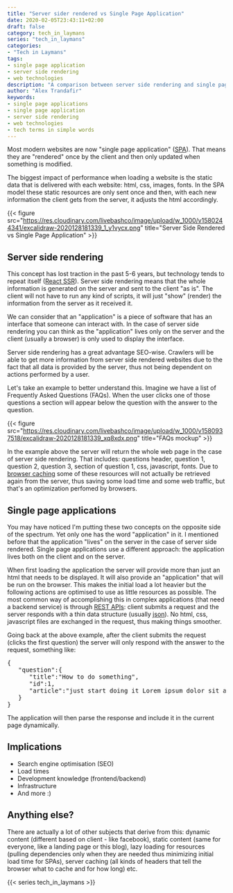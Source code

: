 ```yaml
---
title: "Server sider rendered vs Single Page Application"
date: 2020-02-05T23:43:11+02:00
draft: false
category: tech_in_laymans
series: "tech_in_laymans"
categories:
- "Tech in Laymans"
tags: 
- single page application
- server side rendering
- web technologies
description: "A comparison between server side rendering and single page applications"
author: "Alex Trandafir"
keywords:
- single page applications
- single page application
- server side rendering
- web technologies
- tech terms in simple words
---
```


<!-- wp:paragraph -->
<p>Most modern websites are now "single page application" (<a href="https://en.wikipedia.org/wiki/Single-page_application">SPA</a>). That means they are "rendered" once by the client and then only updated when something is modified. </p>
<!-- /wp:paragraph -->

<!-- wp:paragraph -->
<p>The biggest impact of performance when loading a website is the static data that is delivered with each website: html, css, images, fonts. In the SPA model these static resources are only sent once and then, with each new information the client gets from the server, it adjusts the html accordingly. </p>
<!-- /wp:paragraph -->

{{< figure src="https://res.cloudinary.com/livebashco/image/upload/w_1000/v1580244341/excalidraw-2020128181339_1_y1vycx.png" title="Server Side Rendered vs Single Page Application" >}}


<!-- wp:heading -->
<h2>Server side rendering</h2>
<!-- /wp:heading -->

<!-- wp:paragraph -->
<p>This concept has lost traction in the past 5-6 years, but technology tends to repeat itself (<a href="https://alligator.io/react/server-side-rendering/">React SSR</a>). Server side rendering means that the whole information is generated on the server and sent to the client "as is". The client will not have to run any kind of scripts, it will just "show" (render) the information from the server as it received it. </p>
<!-- /wp:paragraph -->

<!-- wp:paragraph -->
<p>We can consider that an "application" is a piece of software that has an interface that someone can interact with. In the case of server side rendering you can think as the "application" lives only on the server and the client (usually a browser) is only used to display the interface. </p>
<!-- /wp:paragraph -->

<!-- wp:paragraph -->
<p>Server side rendering has a great advantage SEO-wise. Crawlers will be able to get more information from server side rendered websites due to the fact that all data is provided by the server, thus not being dependent on actions performed by a user. </p>
<!-- /wp:paragraph -->

<!-- wp:paragraph -->
<p>Let's take an example to better understand this. Imagine we have a list of Frequently Asked Questions (FAQs). When the user clicks one of those questions a section will appear below the question with the answer to the question. </p>
<!-- /wp:paragraph -->


{{< figure src="https://res.cloudinary.com/livebashco/image/upload/w_1000/v1580937518/excalidraw-2020128181339_xq8xdx.png" title="FAQs mockup" >}}

<!-- wp:paragraph -->
<p>In the example above the server will return the whole web page in the case of server side rendering. That includes: questions header, question 1, question 2,  question 3, section of question 1, css, javascript, fonts. Due to <a href="https://www.codebyamir.com/blog/a-web-developers-guide-to-browser-caching">browser caching</a> some of these resources will not actually be retrieved again from the server, thus saving some load time and some web traffic, but that's an optimization perfomed by browsers. </p>
<!-- /wp:paragraph -->

<!-- wp:heading -->
<h2>Single page applications</h2>
<!-- /wp:heading -->

<!-- wp:paragraph -->
<p>You may have noticed I'm putting these two concepts on the opposite side of the spectrum. Yet only one has the word "application" in it. I mentioned before that the application "lives" on the server in the case of server side rendered. Single page applications use a different approach: the application lives both on the client and on the server.</p>
<!-- /wp:paragraph -->

<!-- wp:paragraph -->
<p>When first loading the application the server will provide more than just an html that needs to be displayed. It will also provide an "application" that will be run on the browser. This makes the initial load a lot heavier but the following actions are optimised to use as little resources as possible. The most common way of accomplishing this in complex applications (that need a backend service) is through <a href="https://www.smashingmagazine.com/2018/01/understanding-using-rest-api/">REST APIs</a>: client submits a request and the server responds with a thin data structure (usually <a href="https://www.w3schools.com/js/js_json_syntax.asp">json</a>). No html, css, javascript files are exchanged in the request, thus making things smoother.</p>
<!-- /wp:paragraph -->

<!-- wp:paragraph -->
<p>Going back at the above example, after the client submits the request (clicks the first question) the server will only respond with the answer to the request, something like: </p>
<!-- /wp:paragraph -->

<!-- wp:syntaxhighlighter/code -->
<pre class="wp-block-syntaxhighlighter-code">{
   "question":{
      "title":"How to do something",
      "id":1,
      "article":"just start doing it Lorem ipsum dolor sit amet"
   }
}</pre>
<!-- /wp:syntaxhighlighter/code -->

<!-- wp:paragraph -->
<p>The application will then parse the response and include it in the current page dynamically.</p>
<!-- /wp:paragraph -->

<!-- wp:heading -->
<h2>Implications</h2>
<!-- /wp:heading -->

* Search engine optimisation (SEO)
* Load times
* Development knowledge (frontend/backend)
* Infrastructure
* And more :) 

## Anything else?

There are actually a lot of other subjects that derive from this: dynamic content (different based on client - like facebook),  static content (same for everyone, like a landing page or this blog), lazy loading for resources (pulling dependencies only when they are needed thus minimizing initial load time for SPAs), server caching (all kinds of headers that tell the browser what to cache and for how long) etc. 

{{< series tech_in_laymans >}}

